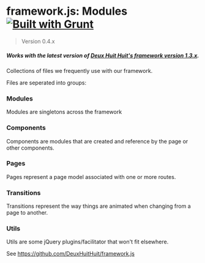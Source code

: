 # framework.js: Modules [![Built with Grunt](https://cdn.gruntjs.com/builtwith.png)](http://gruntjs.com/)

> Version 0.4.x

##### Works with the latest version of [Deux Huit Huit's framework version 1.3.x](https://github.com/DeuxHuitHuit/framework.js).

Collections of files we frequently use with our framework.

Files are seperated into groups:

### Modules

Modules are singletons across the framework

### Components

Components are modules that are created and reference by the page or other components.

### Pages

Pages represent a page model associated with one or more routes.

### Transitions

Transitions represent the way things are animated when changing from a page to another.

### Utils

Utils are some jQuery plugins/facilitator that won't fit elsewhere.

See <https://github.com/DeuxHuitHuit/framework.js>